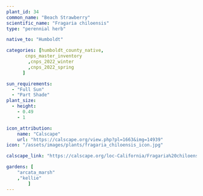 ```yaml
---
plant_id: 34
common_name: "Beach Strawberry"
scientific_name: "Fragaria chiloensis"
type: "perennial herb"

native_to: "Humboldt"

categories: [humboldt_county_native,
       cnps_master_inventory
        ,cnps_2022_winter
        ,cnps_2022_spring
      ]

sun_requirements:
  - "Full Sun"
  - "Part Shade"
plant_size:
  - height: 
    - 0.49
    - 1

icon_attribution: 
    name: "Calscape"
    url: "https://calscape.org/view.php?pl=1663&img=14939"
icon: "/assets/images/plants/fragaria_chiloensis_icon.jpg" 

calscape_link: "https://calscape.org/loc-California/Fragaria%20chiloensis%20(Beach%20Strawberry)"

gardens: [ 
    "arcata_marsh"
    ,"kellie" 
        ]
---
```



